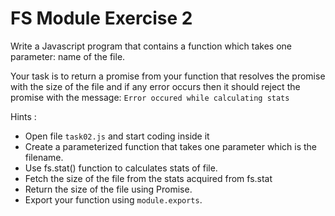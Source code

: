 # FS Module Exercise 2

Write a Javascript program that contains a function which takes one parameter: name of the file.

Your task is to return a promise from your function that resolves the promise with the size of the file and if any error occurs then it should reject the promise with the message: `Error occured while calculating stats`


Hints :

- Open file `task02.js` and start coding inside it
- Create a parameterized function that takes one parameter which is the filename.
- Use fs.stat() function to calculates stats of file.
- Fetch the size of the file from the stats acquired from fs.stat
- Return the size of the file using Promise.
- Export your function using `module.exports`.